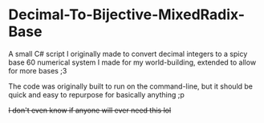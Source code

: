 # Decimal-To-Bijective-MixedRadix-Base
A small C# script I originally made to convert decimal integers to a spicy base 60 numerical system I made for my world-building, extended to allow for more bases ;3

The code was originally built to run on the command-line, but it should be quick and easy to repurpose for basically anything ;p

~~I don't even know if anyone will ever need this lol~~

